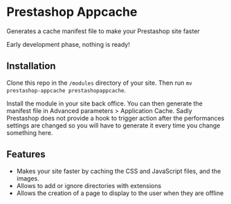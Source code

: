 # Prestashop Appcache

  Generates a cache manifest file to make your Prestashop site faster

  Early development phase, nothing is ready!

## Installation

  Clone this repo in the `/modules` directory of your site. Then run `mv prestashop-appcache prestashopappcache`.

  Install the module in your site back office. You can then generate the manifest file in Advanced parameters > Application Cache. Sadly Prestashop does not provide a hook to trigger action after the performances settings are changed so you will have to generate it every time you change something here.

## Features

  * Makes your site faster by caching the CSS and JavaScript files, and the images.
  * Allows to add or ignore directories with extensions
  *	Allows the creation of a page to display to the user when they are offline

